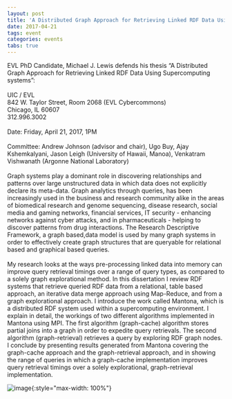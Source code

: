 ```yaml
---
layout: post
title: 'A Distributed Graph Approach for Retrieving Linked RDF Data Using Supercomputing systems'
date: 2017-04-21
tags: event
categories: events
tabs: true
---
```


EVL PhD Candidate, Michael J. Lewis defends his thesis &ldquo;A Distributed Graph Approach for Retrieving Linked RDF Data Using Supercomputing systems&rdquo;:<br><br>
UIC / EVL<br>
842 W. Taylor Street, Room 2068 (EVL Cybercommons)<br>
Chicago, IL 60607<br>
312.996.3002<br><br>
Date: Friday, April 21, 2017, 1PM<br><br>
Committee: Andrew Johnson (advisor and chair), Ugo Buy, Ajay Kshemkalyani, Jason Leigh (University of Hawaii, Manoa), Venkatram Vishwanath (Argonne National Laboratory)<br><br>
Graph systems play a dominant role in discovering relationships and patterns over large unstructured data in which data does not explicitly declare its meta-data. Graph analytics through queries, has been increasingly used in the business and research community alike in the areas of biomedical research and genome sequencing, disease research,  social media and gaming networks, financial services, IT security - enhancing networks against cyber attacks, and in pharmaceuticals - helping to discover patterns from drug interactions. The Research Descriptive Framework, a graph based,data model is used by many graph systems in order to effectively create graph structures that are queryable for relational based and graphical based queries.<br><br>My research looks at the ways pre-processing linked data into memory can improve query retrieval timings over a range of query types, as compared to a solely graph explorational method.  In this dissertation I review RDF systems that retrieve queried RDF data from a relational, table based approach, an iterative data merge approach using Map-Reduce, and  from a graph explorational approach. I introduce the work called Mantona, which is a distributed RDF system used within a supercomputing environment. I explain in detail, the workings of two different algorithms implemented in Mantona using MPI.  The first algorithm (graph-cache) algorithm stores partial joins into a graph in order to expedite query retrievals. The second algorithm (graph-retrieval) retrieves a query by exploring RDF graph nodes. I conclude by presenting results generated from Mantona covering the  graph-cache approach and the graph-retrieval approach, and in showing the range of queries in which a graph-cache implementation improves query retrieval timings over a solely explorational, graph-retrieval implementation.

![image](https://www.evl.uic.edu/output/originals/mlewis_2017.jpg-srcw.jpg){:style="max-width: 100%"}

